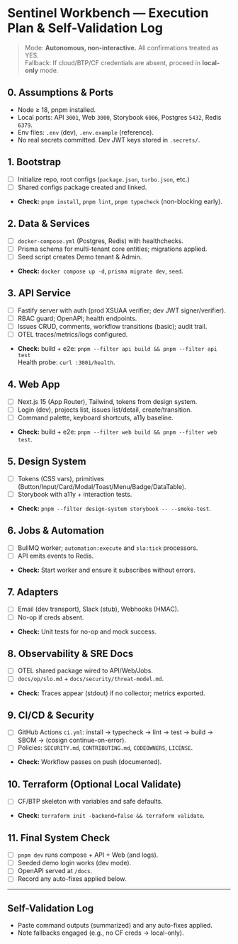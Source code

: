 # Sentinel Workbench — Execution Plan & Self-Validation Log

> Mode: **Autonomous, non-interactive.** All confirmations treated as YES.  
> Fallback: If cloud/BTP/CF credentials are absent, proceed in **local-only** mode.

## 0. Assumptions & Ports
- Node ≥ 18, pnpm installed.
- Local ports: API `3001`, Web `3000`, Storybook `6006`, Postgres `5432`, Redis `6379`.
- Env files: `.env` (dev), `.env.example` (reference).
- No real secrets committed. Dev JWT keys stored in `.secrets/`.

## 1. Bootstrap
- [ ] Initialize repo, root configs (`package.json`, `turbo.json`, etc.)
- [ ] Shared configs package created and linked.
- **Check:** `pnpm install`, `pnpm lint`, `pnpm typecheck` (non-blocking early).

## 2. Data & Services
- [ ] `docker-compose.yml` (Postgres, Redis) with healthchecks.
- [ ] Prisma schema for multi-tenant core entities; migrations applied.
- [ ] Seed script creates Demo tenant & Admin.
- **Check:** `docker compose up -d`, `prisma migrate dev`, `seed`.

## 3. API Service
- [ ] Fastify server with auth (prod XSUAA verifier; dev JWT signer/verifier).
- [ ] RBAC guard; OpenAPI; health endpoints.
- [ ] Issues CRUD, comments, workflow transitions (basic); audit trail.
- [ ] OTEL traces/metrics/logs configured.
- **Check:** build + e2e: `pnpm --filter api build && pnpm --filter api test`  
  Health probe: `curl :3001/health`.

## 4. Web App
- [ ] Next.js 15 (App Router), Tailwind, tokens from design system.
- [ ] Login (dev), projects list, issues list/detail, create/transition.
- [ ] Command palette, keyboard shortcuts, a11y baseline.
- **Check:** build + e2e: `pnpm --filter web build && pnpm --filter web test`.

## 5. Design System
- [ ] Tokens (CSS vars), primitives (Button/Input/Card/Modal/Toast/Menu/Badge/DataTable).
- [ ] Storybook with a11y + interaction tests.
- **Check:** `pnpm --filter design-system storybook -- --smoke-test`.

## 6. Jobs & Automation
- [ ] BullMQ worker; `automation:execute` and `sla:tick` processors.
- [ ] API emits events to Redis.
- **Check:** Start worker and ensure it subscribes without errors.

## 7. Adapters
- [ ] Email (dev transport), Slack (stub), Webhooks (HMAC).
- [ ] No-op if creds absent.
- **Check:** Unit tests for no-op and mock success.

## 8. Observability & SRE Docs
- [ ] OTEL shared package wired to API/Web/Jobs.
- [ ] `docs/op/slo.md` + `docs/security/threat-model.md`.
- **Check:** Traces appear (stdout) if no collector; metrics exported.

## 9. CI/CD & Security
- [ ] GitHub Actions `ci.yml`: install → typecheck → lint → test → build → SBOM → (cosign continue-on-error).
- [ ] Policies: `SECURITY.md`, `CONTRIBUTING.md`, `CODEOWNERS`, `LICENSE`.
- **Check:** Workflow passes on push (documented).

## 10. Terraform (Optional Local Validate)
- [ ] CF/BTP skeleton with variables and safe defaults.
- **Check:** `terraform init -backend=false && terraform validate`.

## 11. Final System Check
- [ ] `pnpm dev` runs compose + API + Web (and logs).
- [ ] Seeded demo login works (dev mode).
- [ ] OpenAPI served at `/docs`.
- [ ] Record any auto-fixes applied below.

---

## Self-Validation Log
- Paste command outputs (summarized) and any auto-fixes applied.
- Note fallbacks engaged (e.g., no CF creds → local-only).

